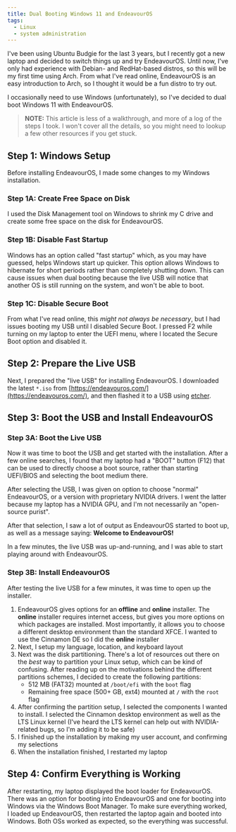 ```yaml
---
title: Dual Booting Windows 11 and EndeavourOS
tags:
  - Linux
  - system administration
---
```


I've been using Ubuntu Budgie for the last 3 years, but I recently got a new laptop and decided to switch things up and try EndeavourOS. Until now, I've only had experience with Debian- and RedHat-based distros, so this will be my first time using Arch. From what I've read online, EndeavourOS is an easy introduction to Arch, so I thought it would be a fun distro to try out.

I occasionally need to use Windows (unfortunately), so I've decided to dual boot Windows 11 with EndeavourOS.

> **NOTE:** This article is less of a walkthrough, and more of a log of the steps I took. I won't cover all the details, so you might need to lookup a few other resources if you get stuck.

## Step 1: Windows Setup

Before installing EndeavourOS, I made some changes to my Windows installation.

### Step 1A: Create Free Space on Disk

I used the Disk Management tool on Windows to shrink my C drive and create some free space on the disk for EndeavourOS.

### Step 1B: Disable Fast Startup

Windows has an option called "fast startup" which, as you may have guessed, helps Windows start up quicker. This option allows Windows to hibernate for short periods rather than completely shutting down. This can cause issues when dual booting because the live USB will notice that another OS is still running on the system, and won't be able to boot.

### Step 1C: Disable Secure Boot

From what I've read online, this *might not always be necessary*, but I had issues booting my USB until I disabled Secure Boot. I pressed F2 while turning on my laptop to enter the UEFI menu, where I located the Secure Boot option and disabled it.

## Step 2: Prepare the Live USB

Next, I prepared the "live USB" for installing EndeavourOS. I downloaded the latest `*.iso` from [https://endeavouros.com/](https://endeavouros.com/), and then flashed it to a USB using [etcher](https://www.balena.io/etcher/).

## Step 3: Boot the USB and Install EndeavourOS

### Step 3A: Boot the Live USB

Now it was time to boot the USB and get started with the installation. After a few online searches, I found that my laptop had a "BOOT" button (F12) that can be used to directly choose a boot source, rather than starting UEFI/BIOS and selecting the boot medium there. 

After selecting the USB, I was given on option to choose "normal" EndeavourOS, or a version with proprietary NVIDIA drivers. I went the latter because my laptop has a NVIDIA GPU, and I'm not necessarily an "open-source purist".

After that selection, I saw a lot of output as EndeavourOS started to boot up, as well as a message saying: **Welcome to EndeavourOS!**

In a few minutes, the live USB was up-and-running, and I was able to start playing around with EndeavourOS.

### Step 3B: Install EndeavourOS

After testing the live USB for a few minutes, it was time to open up the installer.

1. EndeavourOS gives options for an **offline** and **online** installer. The **online** installer requires internet access, but gives you more options on which packages are installed. Most importantly, it allows you to choose a different desktop environment than the standard XFCE. I wanted to use the Cinnamon DE so I did the **online** installer
1. Next, I setup my language, location, and keyboard layout
1. Next was the disk partitioning. There's a lot of resources out there on the *best* way to partition your Linux setup, which can be kind of confusing. After reading up on the motivations behind the different partitions schemes, I decided to create the following partitions:
    * 512 MB (FAT32) mounted at `/boot/efi` with the `boot` flag
    * Remaining free space (500+ GB, ext4) mounted at `/` with the `root` flag
1. After confirming the partition setup, I selected the components I wanted to install. I selected the Cinnamon desktop environment as well as the LTS Linux kernel (I've heard the LTS kernel can help out with NVIDIA-related bugs, so I'm adding it to be safe)
1. I finished up the installation by making my user account, and confirming my selections
1. When the installation finished, I restarted my laptop

## Step 4: Confirm Everything is Working

After restarting, my laptop displayed the boot loader for EndeavourOS. There was an option for booting into EndeavourOS and one for booting into Windows via the Windows Boot Manager. To make sure everything worked, I loaded up EndeavourOS, then restarted the laptop again and booted into Windows. Both OSs worked as expected, so the everything was successful.
